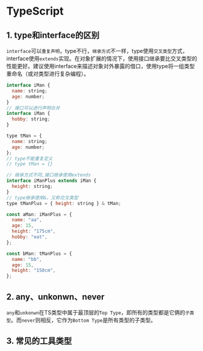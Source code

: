 # TypeScript

## 1. type和interface的区别

`interface`可以`重复声明`，type不行，`继承方式`不一样，type使用`交叉类型`方式，interface使用`extends`实现。在对象扩展的情况下，使用接口继承要比交叉类型的性能更好。建议使用interface来描述对象对外暴露的借口，使用type将一组类型重命名（或对类型进行复杂编程）。

```js
interface iMan {
  name: string;
  age: number;
}
// 接口可以进行声明合并
interface iMan {
  hobby: string;
}

type tMan = {
  name: string;
  age: number;
};
// type不能重复定义
// type tMan = {}

// 继承方式不同,接口继承使用extends
interface iManPlus extends iMan {
  height: string;
}
// type继承使用&，又称交叉类型
type tManPlus = { height: string } & tMan;

const aMan: iManPlus = {
  name: "aa",
  age: 15,
  height: "175cm",
  hobby: "eat",
};

const bMan: tManPlus = {
  name: "bb",
  age: 15,
  height: "150cm",
};
```
## 2. any、unkonwn、never

`any`和`unkonwn`在TS类型中属于最顶层的`Top Type`，即所有的类型都是它俩的`子类型`。而`never`则相反，它作为`Bottom Type`是所有类型的子类型。

## 3. 常见的工具类型

